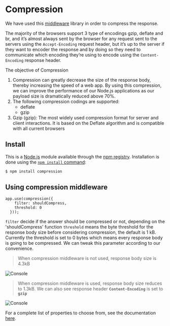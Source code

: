 # Compression

We have used this [middleware](http://expressjs.com/en/resources/middleware/compression.html) library in order to compress the response.

The majority of the browsers support 3 type of encodings gzip, deflate and br, and it’s almost always sent by the browser for any request sent to the servers using the `Accept-Encoding` request header, but it’s up to the server if they want to encoder the response and by doing so they need to communicate which encoding they’re using to encode using the `Content-Encoding` response header.

The objective of Compression

1) Compression can greatly decrease the size of the response body, thereby increasing the speed of a web app. By using this compression, we can improve the performance of our Node.js applications as our payload size is dramatically reduced above 70%.
2) The following compression codings are supported:
    - deflate
    - gzip
3) Gzip (gzip): The most widely used compression format for server and client interactions. It is based on the Deflate algorithm and is compatible with all current browsers

## Install

This is a [Node.js](https://nodejs.org/en/) module available through the
[npm registry](https://www.npmjs.com/). Installation is done using the
[`npm install` command](https://docs.npmjs.com/getting-started/installing-npm-packages-locally):

```bash
$ npm install compression
```

## Using compression middleware
```
app.use(compression({
    filter: shouldCompress,
    threshold: 0
  }));
```

`filter` decide if the answer should be compressed or not, depending on the 'shouldCompress' function
`threshold` means the byte threshold for the response body size before considering compression, the default is 1 kB. Currently the threshold is set to 0 bytes which means every response body is going to be compressed. We can tweak this parameter according to our convenience.

> When compression middleware is not used, response body size is 4.3kB

![Console](https://github.com/ssingh3006/rest-node-nestjs/blob/newFeatures/wiki/images/uncompressed.PNG?raw=true)

> When compression middleware is used, response body size reduces to 1.3kB. We can also see response header **`Content-Encoding`** is set to **`gzip`**

![Console](https://github.com/ssingh3006/rest-node-nestjs/blob/newFeatures/wiki/images/compressed.PNG?raw=true)


For a complete list of properties to choose from, see the documentation [here](http://expressjs.com/en/resources/middleware/compression.html).


